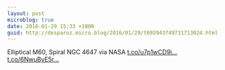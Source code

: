 ```yaml
---
layout: post
microblog: true
date: 2016-01-29 15:33 +1000
guid: http://desparoz.micro.blog/2016/01/29/t692943749731713024.html
---
```

Elliptical M60, Spiral NGC 4647 via NASA [t.co/u7p1wCD9i...](https://t.co/u7p1wCD9i0) [t.co/6NwuByE5r...](https://t.co/6NwuByE5rW)
